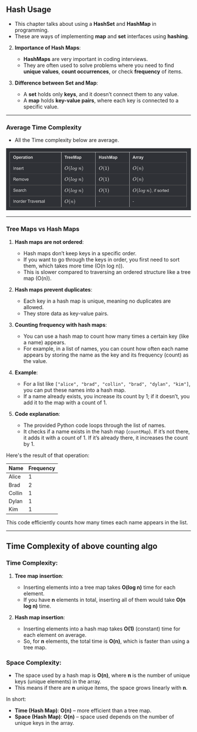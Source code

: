 ## Hash Usage

   - This chapter talks about using a **HashSet** and **HashMap** in programming.
   - These are ways of implementing **map** and **set** interfaces using **hashing**.

2. **Importance of Hash Maps**:
   - **HashMaps** are very important in coding interviews.
   - They are often used to solve problems where you need to find **unique values**, **count occurrences**, or check **frequency** of items.

3. **Difference between Set and Map**:
   - A **set** holds only **keys**, and it doesn’t connect them to any value.
   - A **map** holds **key-value pairs**, where each key is connected to a specific value.

---

### Average Time Complexity

- All the Time complexity below are average.

![Time](./public/4.png)

---

### Tree Maps vs Hash Maps

1. **Hash maps are not ordered**:
   - Hash maps don’t keep keys in a specific order.
   - If you want to go through the keys in order, you first need to sort them, which takes more time (O(n log n)).
   - This is slower compared to traversing an ordered structure like a tree map (O(n)).

2. **Hash maps prevent duplicates**:
   - Each key in a hash map is unique, meaning no duplicates are allowed.
   - They store data as key-value pairs.

3. **Counting frequency with hash maps**:
   - You can use a hash map to count how many times a certain key (like a name) appears.
   - For example, in a list of names, you can count how often each name appears by storing the name as the key and its frequency (count) as the value.

4. **Example**:
   - For a list like `["alice", "brad", "collin", "brad", "dylan", "kim"]`, you can put these names into a hash map.
   - If a name already exists, you increase its count by 1; if it doesn’t, you add it to the map with a count of 1.

5. **Code explanation**:
   - The provided Python code loops through the list of names.
   - It checks if a name exists in the hash map (`countMap`). If it’s not there, it adds it with a count of 1. If it’s already there, it increases the count by 1.

Here's the result of that operation:

| Name   | Frequency |
|--------|-----------|
| Alice  | 1         |
| Brad   | 2         |
| Collin | 1         |
| Dylan  | 1         |
| Kim    | 1         |

This code efficiently counts how many times each name appears in the list.

---

## Time Complexity of above counting algo

### Time Complexity:
1. **Tree map insertion**:
   - Inserting elements into a tree map takes **O(log n)** time for each element.
   - If you have **n** elements in total, inserting all of them would take **O(n log n)** time.

2. **Hash map insertion**:
   - Inserting elements into a hash map takes **O(1)** (constant) time for each element on average.
   - So, for **n** elements, the total time is **O(n)**, which is faster than using a tree map.

### Space Complexity:
- The space used by a hash map is **O(n)**, where **n** is the number of unique keys (unique elements) in the array.
- This means if there are **n** unique items, the space grows linearly with **n**.

In short:
- **Time (Hash Map)**: **O(n)** – more efficient than a tree map.
- **Space (Hash Map)**: **O(n)** – space used depends on the number of unique keys in the array.
